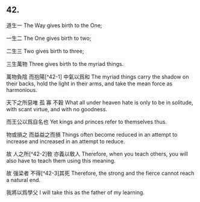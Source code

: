 ## 42.

道生一
The Way gives birth to the One;

一生二
The One gives birth to two;

二生三
Two gives birth to three;

三生萬物
Three gives birth to the myriad things.

萬物負陰
而抱陽[^42-1]
中氣以爲和
The myriad things carry the shadow on their backs,
hold the light in their arms,
and take the mean force as harmonious.

天下之所惡唯
孤
寡
不穀
What all under heaven hate is only
to be in solitude,
with scant virtue,
and with no goodness.

而王公以爲自名也
Yet kings and princes refer to themselves thus.

物或損之
而益益之而損
Things often become reduced in an attempt to increase
and increased in an attempt to reduce.

故
人之所[^42-2]敎
亦義以敎人
Therefore,
when you teach others,
you will also have to teach them using this meaning.

故
强梁者
不得[^42-3]其死
Therefore,
the strong and the fierce
cannot reach a natural end.

我將以爲學父
I will take this as the father of my learning.

